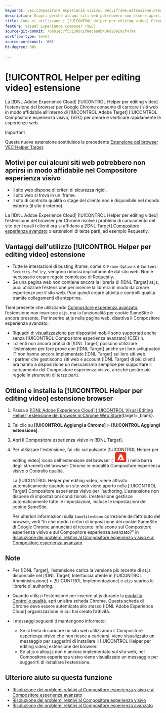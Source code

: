 ```yaml
---
keywords: vec;compositore esperienza visivo; vec;iframe;estensione;browser
description: Scopri perché alcuni siti web potrebbero non essere aperti in modo affidabile nel [!UICONTROL Compositore esperienza visivo] (Compositore esperienza visivo). La [!UICONTROL Helper per editing video] l’estensione del browser consente di caricare i siti web in modo affidabile nel Compositore esperienza visivo.
title: Come si utilizzano i [!UICONTROL Helper per editing video] Estensione?
feature: Visual Experience Composer (VEC)
source-git-commit: 70ab1ec7f5313d8c1f8ecaa9b436d95919cf479a
workflow-type: tm+mt
source-wordcount: '601'
ht-degree: 30%

---
```


# [!UICONTROL Helper per editing video] estensione

La [!DNL Adobe Experience Cloud] [!UICONTROL Helper per editing video] l’estensione del browser per Google Chrome consente di caricare i siti web in modo affidabile all’interno di [!UICONTROL Adobe Target] [!UICONTROL Compositore esperienza visivo] (VEC) per creare e verificare rapidamente le esperienze web.

>[!IMPORTANT]
>
>Questa nuova estensione sostituisce la precedente [Estensione del browser VEC Helper Target](/help/main/c-experiences/c-visual-experience-composer/r-troubleshoot-composer/vec-helper-browser-extension.md).

## Motivi per cui alcuni siti web potrebbero non aprirsi in modo affidabile nel Compositore esperienza visivo

* Il sito web dispone di criteri di sicurezza rigidi.
* Il sito web si trova in un iframe.
* Il sito di controllo qualità o stage del cliente non è disponibile nel mondo esterno (il sito è interno).

La [!DNL Adobe Experience Cloud] [!UICONTROL Helper per editing video] l’estensione del browser per Chrome risolve i problemi di caricamento del sito per i quali i clienti ora si affidano a [!DNL Target] [Compositore esperienza avanzato](/help/main/administrating-target/visual-experience-composer-set-up.md#eec) o estensioni di terze parti, ad esempio Requestly.

## Vantaggi dell&#39;utilizzo [!UICONTROL Helper per editing video] estensione

* Tutte le intestazioni di busting iframe, come `X-Frame-Options` e `Content-Security-Policy`, vengono rimossi implicitamente dal sito web. Non è necessario creare regole complesse di Requestly.
* Se una pagina web non contiene ancora la libreria di [!DNL Target] at.js, puoi utilizzare l’estensione per inserire la libreria in modo da creare esperienze per il sito web. Puoi quindi creare attività e controlli qualità tramite collegamenti di anteprima.

Tieni presente che utilizzando [Compositore esperienza avanzato](/help/main/administrating-target/visual-experience-composer-set-up.md#eec), l’estensione non inserisce at.js, ma la funzionalità per cookie SameSite è ancora presente. Per inserire at.js nella pagina web, disattiva il Compositore esperienza avanzato.

* [Riquadri di visualizzazione per dispositivi mobili](/help/main/c-experiences/c-visual-experience-composer/mobile-viewports.md) sono supportati anche senza [!UICONTROL Compositore esperienza avanzato] (CEE) n.
* I clienti non ancora pratici di [!DNL Target] possono utilizzare l’estensione per fare prove con [!DNL Target] anche se i loro sviluppatori IT non hanno ancora implementato [!DNL Target] sui loro siti web.
* I partner che gestiscono siti web e account [!DNL Target] di più clienti ora hanno a disposizione un meccanismo semplice per supportare il caricamento del Compositore esperienza visivo, anziché gestire più regole in strumenti di terze parti.

## Ottieni e installa la [!UICONTROL Helper per editing video] estensione browser

1. Passa a [[!DNL Adobe Experience Cloud] [!UICONTROL Visual Editing Helper] estensione del browser in Chrome Web Store](https://chrome.google.com/webstore/detail/adobe-experience-cloud-vi/kgmjjkfjacffaebgpkpcllakjifppnca){target=_blank}.
1. Fai clic su **[!UICONTROL Aggiungi a Chrome]** > **[!UICONTROL Aggiungi estensione]**.
1. Apri il Compositore esperienza visivo in [!DNL Target].
1. Per utilizzare l&#39;estensione, fai clic sul pulsante [!UICONTROL Helper per editing video] icona dell&#39;estensione del browser ( ![Icona dell’estensione di modifica visiva](/help/main/c-experiences/c-visual-experience-composer/r-troubleshoot-composer/assets/visual-editing-helper.png) ) nella barra degli strumenti del browser Chrome in modalità Compositore esperienza visivo o Controllo qualità.

   La [!UICONTROL Helper per editing video] viene attivato automaticamente quando un sito web viene aperto nella [!UICONTROL Target] Compositore esperienza visivo per l’authoring. L&#39;estensione non dispone di impostazioni condizionali. L’estensione gestisce automaticamente tutte le impostazioni, incluse le impostazioni dei cookie SameSite.

   Per ulteriori informazioni sulla `SameSite=None` correzione dell’attributo del browser, vedi &quot;In che modo i criteri di imposizione dei cookie SameSite di Google Chrome annunciati di recente influiscono sul Compositore esperienza visivo e sul Compositore esperienza avanzato?&quot; in [Risoluzione dei problemi relativi al Compositore esperienza visivo e al Compositore esperienza avanzato](/help/main/c-experiences/c-visual-experience-composer/r-troubleshoot-composer/issues-related-to-the-visual-experience-composer-vec-and-enhanced-experience-composer-eec.md).

## Note

* Per [!DNL Target], l’estensione carica la versione più recente di at.js disponibile nel [!DNL Target] Interfaccia utente in [!UICONTROL Amministrazione] > [!UICONTROL Implementazione] e at.js scarica le librerie di authoring.
* Quando utilizzi l’estensione per inserire at.js durante la [modalità Controllo qualità](/help/main/c-activities/c-activity-qa/activity-qa.md), apri un’altra scheda Chrome. Questa scheda di Chrome deve essere autenticata allo stesso [!DNL Adobe Experience Cloud] organizzazione in cui hai creato l’attività.
* I messaggi seguenti ti mantengono informato:

   * Se si tenta di caricare un sito web utilizzando il Compositore esperienza visivo che non riesce a caricarsi, viene visualizzato un messaggio per suggerirti di installare il [!UICONTROL Helper per editing video] estensione del browser.
   * Se at.js o alloy.js non è ancora implementato sul sito web, nel Compositore esperienza visivo viene visualizzato un messaggio per suggerirti di installare l’estensione.

## Ulteriore aiuto su questa funzione

* [Risoluzione dei problemi relativi al Compositore esperienza visivo e al Compositore esperienza avanzato](/help/main/c-experiences/c-visual-experience-composer/r-troubleshoot-composer/issues-related-to-the-visual-experience-composer-vec-and-enhanced-experience-composer-eec.md)
* [Risoluzione dei problemi relativi al Compositore esperienza visivo](/help/main/c-experiences/c-visual-experience-composer/r-troubleshoot-composer/troubleshooting-issues-related-to-the-visual-experience-composer-vec.md)
* [Risoluzione dei problemi relativi al Compositore esperienza avanzato](/help/main/c-experiences/c-visual-experience-composer/r-troubleshoot-composer/troubleshooting-issues-related-to-the-enhanced-experience-composer-eec.md)



